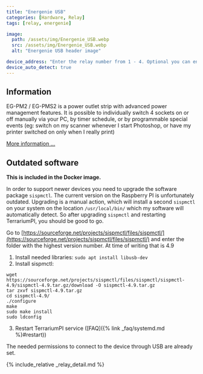 ```yaml
---
title: "Energenie USB"
categories: [Hardware, Relay]
tags: [relay, energenie]

image:
  path: /assets/img/Energenie_USB.webp
  src: /assets/img/Energenie_USB.webp
  alt: "Energenie USB header image"

device_address: "Enter the relay number from 1 - 4. Optional you can enter the Serial address of the board if you have multiple relay boards like: `1,0035685`"
device_auto_detect: true
---
```


## Information
EG-PM2 / EG-PMS2 is a power outlet strip with advanced power management features. It is possible to individually switch 4 sockets on or off manually via your PC, by timer schedule, or by programmable special events (eg: switch on my scanner whenever I start Photoshop, or have my printer switched on only when I really print)

[More information ...](https://energenie.com/item.aspx?id=7556)

## Outdated software

**This is included in the Docker image.**

In order to support newer devices you need to upgrade the software package `sispmctl`. The current version on the Raspberry PI is unfortunately outdated. Upgrading is a manual action, which will install a second `sispmctl` on your system on the location `/usr/local/bin/` which my software will automatically detect. So after upgrading `sispmctl` and restarting TerrariumPI, you should be good to go.

Go to [https://sourceforge.net/projects/sispmctl/files/sispmctl/](https://sourceforge.net/projects/sispmctl/files/sispmctl/) and enter the folder with the highest version number. At time of writing that is 4.9

1. Install needed libraries: `sudo apt install libusb-dev`
2. Install sispmctl:
```console
wget https://sourceforge.net/projects/sispmctl/files/sispmctl/sispmctl-4.9/sispmctl-4.9.tar.gz/download -O sispmctl-4.9.tar.gz
tar zxvf sispmctl-4.9.tar.gz
cd sispmctl-4.9/
./configure
make
sudo make install
sudo ldconfig
```
3. Restart TerrariumPI service ([FAQ]({% link _faq/systemd.md %}#restart))

The needed permissions to connect to the device through USB are already set.


{% include_relative _relay_detail.md %}